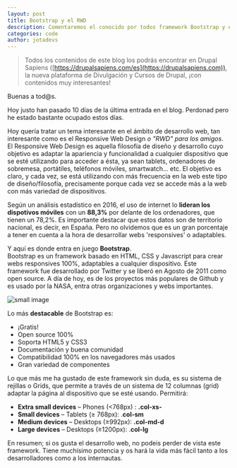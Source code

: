 ```yaml
---
layout: post
title: Bootstrap y el RWD
description: Comentaremos el conocido por todos framework Bootstrap y el Responsive Web Design a día de hoy
categories: code
author: jotadevs
---
```




> Todos los contenidos de este blog los podrás encontrar en Drupal Sapiens ([https://drupalsapiens.com/es](https://drupalsapiens.com)), la nueva plataforma de Divulgación y Cursos de Drupal, ¡con contenidos muy interesantes!

Buenas a tod@s.

Hoy justo han pasado 10 días de la última entrada en el blog. Perdonad pero he estado bastante ocupado estos días.

Hoy quería tratar un tema interesante en el ámbito de desarrollo web, tan interesante como es el Responsive Web Design _o "RWD" para los amigos_. El Responsive Web Design es aquella filosofía de diseño y desarrollo cuyo objetivo es adaptar la apariencia y funcionalidad a cualquier dispositivo que se esté utilizando para acceder a ésta, ya sean tablets, ordenadores de sobremesa, portátiles, teléfonos móviles, smartwatch... etc. El objetivo es claro, y cada vez, se está utilizando con más frecuencia en la web este tipo de diseño/filosofía, precisamente porque cada vez se accede más a la web con más variedad de dispositivos.

Según un análisis estadístico en 2016, el uso de internet lo **lideran los dispotivos móviles** con un **88,3%** por delante de los ordenadores, que tienen un 78,2%. Es importante destacar que estos datos son de territorio nacional, es decir, en España. Pero no olvidemos que es un gran porcentaje a tener en cuenta a la hora de desarrollar webs 'responsives' o adaptables.

Y aquí es donde entra en juego **Bootstrap**.  
Bootstrap es un framework basado en HTML, CSS y Javascript para crear webs responsives 100%, adaptables a cualquier dispositivo. Este framework fue desarrollado por Twitter y se liberó en Agosto de 2011 como open source. A día de hoy, es de los proyectos más populares de Github y es usado por la NASA, entra otras organizaciones y webs importantes.

![small image]({{site.baseurl}}/images/bootstrap.png)

Lo más **destacable** de Bootstrap es:

-   ¡Gratis!
-   Open source 100%
-   Soporta HTML5 y CSS3
-   Documentación y buena comunidad
-   Compatibilidad 100% en los navegadores más usados
-   Gran variedad de componentes

Lo que más me ha gustado de este framework sin duda, es su sistema de rejillas o Grids, que permite a través de un sistema de 12 columnas (grid) adaptar la página al dispositivo que se esté usando. Permitirá:

-   **Extra small devices** – Phones (<768px) : **.col-xs-**
-   **Small devices** – Tablets (≥ 768px): .**col-sm**
-   **Medium devices** – Desktops (≥992px): **.col-md-d**
-   **Large devices** – Desktops (≥1200px): .**col-lg**

En resumen; si os gusta el desarrollo web, no podeis perder de vista este framework. Tiene muchísimo potencia y os hará la vida más fácil tanto a los desarrolladores como a los internautas.
